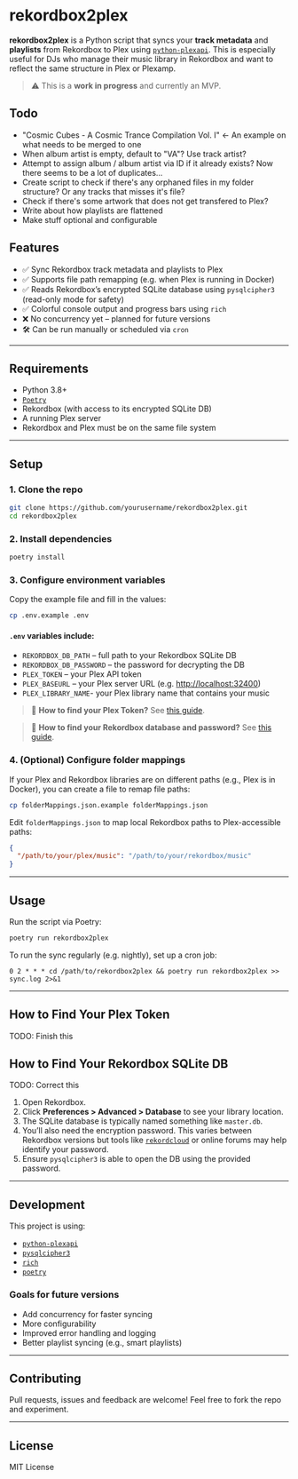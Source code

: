 # rekordbox2plex

**rekordbox2plex** is a Python script that syncs your **track metadata** and **playlists** from Rekordbox to Plex using [`python-plexapi`](https://github.com/pkkid/python-plexapi). This is especially useful for DJs who manage their music library in Rekordbox and want to reflect the same structure in Plex or Plexamp.

> ⚠️ This is a **work in progress** and currently an MVP.

## Todo
- "Cosmic Cubes - A Cosmic Trance Compilation Vol. I" <- An example on what needs to be merged to one
- When album artist is empty, default to "VA"? Use track artist?
- Attempt to assign album / album artist via ID if it already exists? Now there seems to be a lot of duplicates...
- Create script to check if there's any orphaned files in my folder structure? Or any tracks that misses it's file?
- Check if there's some artwork that does not get transfered to Plex?
- Write about how playlists are flattened
- Make stuff optional and configurable

## Features

* ✅ Sync Rekordbox track metadata and playlists to Plex
* ✅ Supports file path remapping (e.g. when Plex is running in Docker)
* ✅ Reads Rekordbox’s encrypted SQLite database using `pysqlcipher3` (read-only mode for safety)
* ✅ Colorful console output and progress bars using `rich`
* ❌ No concurrency yet – planned for future versions
* 🛠️ Can be run manually or scheduled via `cron`

---

## Requirements

* Python 3.8+
* [`Poetry`](https://python-poetry.org/)
* Rekordbox (with access to its encrypted SQLite DB)
* A running Plex server
* Rekordbox and Plex must be on the same file system

---

## Setup

### 1. Clone the repo

```bash
git clone https://github.com/yourusername/rekordbox2plex.git
cd rekordbox2plex
```

### 2. Install dependencies

```bash
poetry install
```

### 3. Configure environment variables

Copy the example file and fill in the values:

```bash
cp .env.example .env
```

#### `.env` variables include:

* `REKORDBOX_DB_PATH` – full path to your Rekordbox SQLite DB
* `REKORDBOX_DB_PASSWORD` – the password for decrypting the DB
* `PLEX_TOKEN` – your Plex API token
* `PLEX_BASEURL` – your Plex server URL (e.g. [http://localhost:32400](http://localhost:32400))
* `PLEX_LIBRARY_NAME`- your Plex library name that contains your music

> 🔐 **How to find your Plex Token?**
> See [this guide](#how-to-find-your-plex-token).

> 🔐 **How to find your Rekordbox database and password?**
> See [this guide](#how-to-find-your-rekordbox-sqlite-db).

### 4. (Optional) Configure folder mappings

If your Plex and Rekordbox libraries are on different paths (e.g., Plex is in Docker), you can create a file to remap file paths:

```bash
cp folderMappings.json.example folderMappings.json
```

Edit `folderMappings.json` to map local Rekordbox paths to Plex-accessible paths:

```json
{
  "/path/to/your/plex/music": "/path/to/your/rekordbox/music"
}
```

---

## Usage

Run the script via Poetry:

```bash
poetry run rekordbox2plex
```

To run the sync regularly (e.g. nightly), set up a cron job:

```cron
0 2 * * * cd /path/to/rekordbox2plex && poetry run rekordbox2plex >> sync.log 2>&1
```

---

## How to Find Your Plex Token

TODO: Finish this

## How to Find Your Rekordbox SQLite DB

TODO: Correct this

1. Open Rekordbox.
2. Click **Preferences > Advanced > Database** to see your library location.
3. The SQLite database is typically named something like `master.db`.
4. You’ll also need the encryption password. This varies between Rekordbox versions but tools like [`rekordcloud`](https://rekord.cloud/) or online forums may help identify your password.
5. Ensure `pysqlcipher3` is able to open the DB using the provided password.

---

## Development

This project is using:

* [`python-plexapi`](https://github.com/pkkid/python-plexapi)
* [`pysqlcipher3`](https://pypi.org/project/pysqlcipher3/)
* [`rich`](https://github.com/Textualize/rich)
* [`poetry`](https://python-poetry.org/)

### Goals for future versions

* Add concurrency for faster syncing
* More configurability
* Improved error handling and logging
* Better playlist syncing (e.g., smart playlists)

---

## Contributing

Pull requests, issues and feedback are welcome! Feel free to fork the repo and experiment.

---

## License

MIT License
